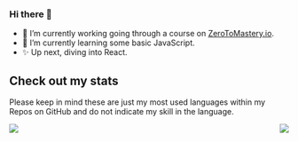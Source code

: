 ### Hi there 👋
- 🔭 I’m currently working going through a course on [ZeroToMastery.io](https://zerotomastery.io).
- 🌱 I’m currently learning some basic JavaScript.
- ✨ Up next, diving into React.

## Check out my stats

<p>Please keep in mind these are just my most used languages within my Repos on GitHub and do not indicate my skill in the language.</p>
<a href='https://github.com/rperry99'>
  <img align='left' src='https://github-readme-stats.vercel.app/api/top-langs/?username=rperry99&theme=merko&layout=compact&hide=python,powershell'>
</a>
<a href='https://github.com/rperry99'>
  <img align='right' src='https://github-readme-stats.vercel.app/api?username=rperry99&theme=merko&hide=contribs,issues&show_icons=true'>
</a>

<!--
**rperry99/rperry99** is a ✨ _special_ ✨ repository because its `README.md` (this file) appears on your GitHub profile.

Here are some ideas to get you started:



- 👯 I’m looking to collaborate on ...
- 🤔 I’m looking for help with ...
- 💬 Ask me about ...
- 📫 How to reach me: ...
- 😄 Pronouns: ...
- ⚡ Fun fact: ...
-->
